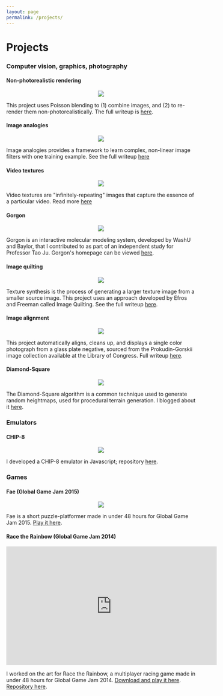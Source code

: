 ```yaml
---
layout: page
permalink: /projects/
---
```


# Projects

### Computer vision, graphics, photography

#### Non-photorealistic rendering

<html><div style="text-align:center"><img src ="../../../images/gradient-domain-fusion/sf-npr-big.png" /></div></html>

This project uses Poisson blending to (1) combine images, and (2) to re-render them non-photorealistically. The full writeup is [here](http://ahris.github.io/articles/gradient-domain-fusion/).

#### Image analogies

<html><div style="text-align:center"><img src ="../../../images/image-analogies/header2.PNG" /></div></html>

Image analogies provides a framework to learn complex, non-linear image filters with one training example. See the full writeup [here](/projects/computational-photography/final-project/)

#### Video textures

<p align="center">
<img src="../../../images/video-textures/snow.gif"></img>
</p>

Video textures are "infinitely-repeating" images that capture the essence of a particular video. Read more [here](/projects/computational-photography/video-textures/)

#### Gorgon

<p align="center">
<img src="../../../images/gorgon2.PNG"></img>
</p>

Gorgon is an interactive molecular modeling system, developed by WashU and Baylor, that I contributed to as part of an independent study for Professor Tao Ju. Gorgon's homepage can be viewed [here](http://gorgon.wustl.edu/).

#### Image quilting

<html><div style="text-align:center"><img src ="../../../images/texture-synthesis/before-after-quilt.PNG" /></div></html>

Texture synthesis is the process of generating a larger texture image from a smaller source image. This project uses an approach developed by Efros and Freeman called Image Quilting. See the full writeup [here](/projects/computational-photography/texture-synthesis/).


#### Image alignment

<html><div style="text-align:center"><img src ="../../../images/gorskii-collection/tzar.jpg" /></div></html>

This project automatically aligns, cleans up, and displays a single color photograph from a glass plate negative, sourced from the Prokudin-Gorskii image collection available at the Library of Congress. Full writeup [here](/projects/computational-photography/image-alignment/).

#### Diamond-Square

<html><div style="text-align:center"><img src ="../../../images/ds-example-small.png" /></div></html>

The Diamond-Square algorithm is a common technique used to generate random heightmaps, used for procedural terrain generation. I blogged about it [here](/blog/2015/diamond-square/).

### Emulators

#### CHIP-8

<html><div style="text-align:center"><img src ="../../../images/chip8.png" /></div></html>

I developed a CHIP-8 emulator in Javascript; repository [here](https://github.com/jmecom/chip8/). 

### Games

#### Fae (Global Game Jam 2015)

<div class="text-center" style="text-align:center"><img src="../images/fae1.png"></div>

Fae is a short puzzle-platformer made in under 48 hours for Global Game Jam 2015. [Play it here](http://jmecom.github.io/global-game-jam-15/).

#### Race the Rainbow (Global Game Jam 2014)

<div class="text-center" style="text-align:center">
        <iframe width="560" height="315" src="https://www.youtube.com/embed/i0L-aT_03R4" frameborder="0" allowfullscreen></iframe>
</div>

I worked on the art for Race the Rainbow, a multiplayer racing game made in under 48 hours for Global Game Jam 2014. [Download and play it here](http://globalgamejam.org/2014/games/race-rainbow). [Repository here](https://github.com/kwanzek/GGJ2014).